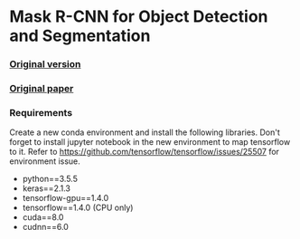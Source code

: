 # Mask R-CNN for Object Detection and Segmentation

### [Original version](https://github.com/matterport/Mask_RCNN)
### [Original paper](https://arxiv.org/pdf/1703.06870.pdf)

### Requirements
Create a new conda environment and install the following libraries. Don't forget to install jupyter notebook in the new environment to map tensorflow to it. Refer to https://github.com/tensorflow/tensorflow/issues/25507 for environment issue.
- python==3.5.5
- keras==2.1.3
- tensorflow-gpu==1.4.0
- tensorflow==1.4.0 (CPU only)
- cuda==8.0
- cudnn==6.0
